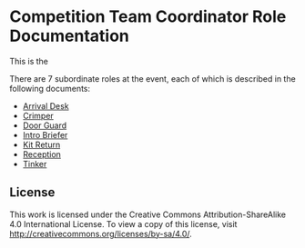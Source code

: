 # Competition Team Coordinator Role Documentation

This is the

There are 7 subordinate roles at the event, each of which is described
in the following documents:

 * [Arrival Desk](./arrival-desk.md)
 * [Crimper](./crimper.md)
 * [Door Guard](./door-guard.md)
 * [Intro Briefer](./intro-briefer.md)
 * [Kit Return](./kit-return.md)
 * [Reception](./reception.md)
 * [Tinker](./tinker.md)

## License

This work is licensed under the Creative Commons
Attribution-ShareAlike 4.0 International License. To view a copy of
this license, visit http://creativecommons.org/licenses/by-sa/4.0/.
